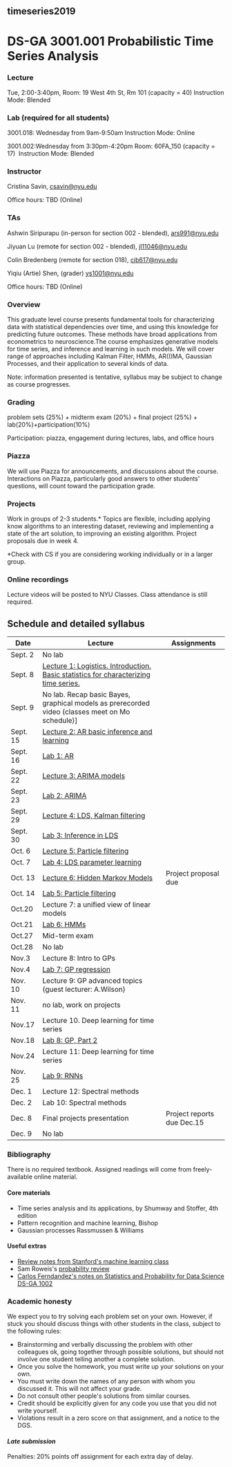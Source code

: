 ##  timeseries2019
#  DS-GA 3001.001 Probabilistic Time Series Analysis

### Lecture 
Tue, 2:00-3:40pm, Room:  19 West 4th St, Rm 101 (capacity = 40)
Instruction Mode: Blended 

### Lab (required for all students)
3001.018: Wednesday from 9am-9:50am
Instruction Mode: Online

3001.002:Wednesday from 3:30pm-4:20pm
Room: 60FA_150 (capacity = 17) 
Instruction Mode: Blended 


###  Instructor 
Cristina Savin, csavin@nyu.edu

Office hours:  TBD (Online)

### TAs
Ashwin Siripurapu (in-person for section 002 - blended), ars991@nyu.edu

Jiyuan Lu (remote for section 002 - blended), jl11046@nyu.edu

Colin Bredenberg (remote for section 018), cjb617@nyu.edu 

Yiqiu (Artie) Shen, (grader) ys1001@nyu.edu

Office hours: TBD (Online)

### Overview
This graduate level course presents fundamental tools for characterizing data with statistical dependencies over time, and using this knowledge for predicting future outcomes. These methods have broad applications from econometrics to neuroscience.The course emphasizes generative models for time series, and inference and learning in such models. We will cover range of approaches including Kalman Filter, HMMs, AR(I)MA, Gaussian Processes,  and their application to several kinds of data.

Note: information presented is tentative, syllabus may be subject to change as course progresses.

### Grading
problem sets (25%) + midterm exam (20%) + final project (25%) + lab(20%)+participation(10%)

Participation: piazza, engagement during lectures, labs, and office hours

### Piazza 
We will use Piazza for announcements, and discussions about the course. Interactions on Piazza, particularly good answers to other students' questions, will count toward the participation grade.

### Projects
Work in groups of 2-3 students.* Topics are flexible, including applying know algorithms to an interesting dataset, reviewing and implementing a state of the art solution, to improving an existing algorithm. Project proposals due in week 4. 

*Check with CS if you are considering working individually or in a larger group.

### Online recordings 
Lecture videos will be posted to NYU Classes. Class attendance is still required.

## Schedule and detailed syllabus

| Date | Lecture  | Assignments |
|------------|----------------------|----------------|
|Sept. 2| No lab| | 
|Sept. 8| [Lecture 1: Logistics. Introduction.  Basic statistics for characterizing time series.](./slides/lecture1.pdf)| | 
|Sept. 9| No lab. Recap basic Bayes, graphical models as prerecorded video (classes meet on Mo schedule)] | | 
|Sept. 15| [Lecture 2: AR basic inference and learning](./slides/lecture2.pdf) | |  
|Sept. 16| [Lab 1: AR](./labs/lab1) | | |
|Sept. 22| [Lecture 3: ARIMA models](./slides/lecture3.pdf) | |  
|Sept. 23| [Lab 2: ARIMA](./labs/lab2) | | |
|Sept. 29| [Lecture 4: LDS, Kalman filtering](./slides/lecture4.pdf) |  |
|Sept. 30| [Lab 3: Inference in LDS](./labs/lab3) | | 
|Oct. 6|  [Lecture 5: Particle filtering](./slides/lecture5.pdf) | | 
|Oct. 7| [Lab 4: LDS parameter learning](./labs/lab4) | | |
|Oct. 13| [Lecture 6: Hidden Markov Models](./slides/lecture6.pdf) | Project proposal due | |
|Oct. 14| [Lab 5: Particle filtering](./labs/lab5) | | 
|Oct.20| Lecture 7: a unified view of linear models | | 
|Oct.21| [Lab 6: HMMs](./labs/lab6) | | 
|Oct.27| Mid-term exam | | 
|Oct.28| No lab | | 
|Nov.3|  Lecture 8: Intro to GPs | | 
|Nov.4|  [Lab 7: GP regression](./labs/lab7) | | 
|Nov. 10| Lecture 9: GP advanced topics (guest lecturer: A.Wilson) | | 
|Nov. 11| no lab, work on  projects | | 
|Nov.17| Lecture 10. Deep learning for time series  | | 
|Nov.18|  [Lab 8: GP, Part 2](./labs/lab8) | | 
|Nov.24|  Lecture 11: Deep learning for time series| | 
|Nov. 25| [Lab 9: RNNs](./labs/lab9) | | 
|Dec. 1| Lecture 12: Spectral methods  | | 
|Dec. 2| Lab 10: Spectral methods  | | 
|Dec. 8| Final projects presentation |  Project reports due Dec.15 |
|Dec. 9| No lab | | 

### Bibliography
There is no required textbook. Assigned readings will come from freely-available online material.

#### Core materials
- Time series analysis and its applications, by Shumway and Stoffer, 4th edition
- Pattern recognition and machine learning, Bishop
- Gaussian processes Rassmussen & Williams

#### Useful extras
 - [Review notes from Stanford's machine learning class](http://cs229.stanford.edu/section/cs229-prob.pdf)
 - Sam Roweis's [probability review](http://cs.nyu.edu/%7Edsontag/courses/ml12/notes/probx.pdf)
 - [Carlos Ferndandez's notes on Statistics and Probability for Data Science DS-GA 1002](http://www.cims.nyu.edu/~cfgranda/pages/stuff/probability_stats_for_DS.pdf) 

### Academic honesty

We expect you to try solving each problem set on your own. However, if  stuck  you should discuss things with other students in the class, subject to the following rules:
  - Brainstorming and verbally discussing the problem with other colleagues ok, going together through possible solutions, but should not involve one student telling another a complete solution.
  - Once you solve the homework, you must write up your solutions on your own.
  - You must write down the names of any person with whom you discussed it. This will not affect your grade.
  - Do not consult other people's solutions from similar courses.
  - Credit should be explicitly given for any code you use that you did not write yourself.
  - Violations result in a zero score on that assignment, and a notice to the DGS.

#### *Late submission*
Penalties: 20% points off assignment for each extra day of delay.
